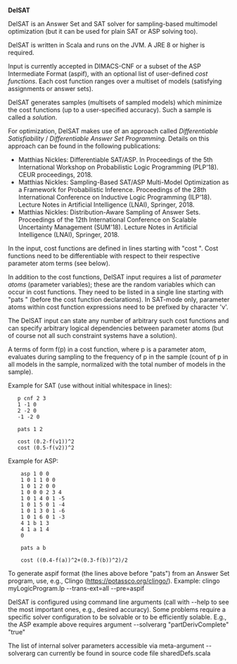 **DelSAT**

DelSAT is an Answer Set and SAT solver for sampling-based multimodel optimization (but it can be
used for plain SAT or ASP solving too). 

DelSAT is written in Scala and runs on the JVM. A JRE 8 or higher is required.

Input is currently accepted in DIMACS-CNF or a subset of the ASP Intermediate Format (aspif),
with an optional list of user-defined _cost functions_. Each cost function ranges over a multiset of models (satisfying
assignments or answer sets).

DelSAT generates samples (multisets of sampled models) which minimize the cost functions (up to a user-specified accuracy). 
Such a sample is called a _solution_. 

For optimization, DelSAT makes use of an approach called _Differentiable Satisfiability_ / _Differentiable Answer Set Programming_.
Details on this approach can be found in the following publications:

- Matthias Nickles: Differentiable SAT/ASP. In Proceedings of the 5th International Workshop on Probabilistic Logic 
  Programming (PLP'18). CEUR proceedings, 2018.
- Matthias Nickles: Sampling-Based SAT/ASP Multi-Model Optimization as a Framework for Probabilistic Inference. 
  Proceedings of the 28th International Conference on Inductive Logic Programming (ILP'18). Lecture Notes 
  in Artificial Intelligence (LNAI), Springer, 2018.
- Matthias Nickles: Distribution-Aware Sampling of Answer Sets. Proceedings of the 12th International Conference on 
  Scalable Uncertainty Management (SUM'18). Lecture Notes in Artificial Intelligence (LNAI), Springer, 2018.

In the input, cost functions are defined in lines starting with "cost ". Cost functions need to be 
differentiable with respect to their respective parameter atom terms (see below).

In addition to the cost functions, DelSAT input requires a list of _parameter atoms_ (parameter variables); these are 
the random variables which can occur in cost functions. They need to be listed in a single line starting with "pats " 
(before the cost function declarations). 
In SAT-mode only, parameter atoms within cost function expressions need to be prefixed by character 'v'. 

The DelSAT input can state any number of arbitrary such cost functions and can specify arbitrary 
logical dependencies between parameter atoms (but of course not all such constraint systems have 
a solution).

A terms of form f(p) in a cost function, where p is a parameter atom, evaluates during sampling to 
the frequency of p in the sample (count of p in all models in the sample, normalized with the total number of models in the sample). 

Example for SAT (use without initial whitespace in lines):

       p cnf 2 3
       1 -1 0
       2 -2 0
       -1 -2 0
    
       pats 1 2
    
       cost (0.2-f(v1))^2
       cost (0.5-f(v2))^2
           
Example for ASP:

        asp 1 0 0
        1 0 1 1 0 0
        1 0 1 2 0 0
        1 0 0 0 2 3 4
        1 0 1 4 0 1 -5
        1 0 1 5 0 1 -4
        1 0 1 3 0 1 -6
        1 0 1 6 0 1 -3
        4 1 b 1 3
        4 1 a 1 4
        0
        
        pats a b
        
        cost ((0.4-f(a))^2+(0.3-f(b))^2)/2
           
To generate aspif format (the lines above before "pats") from an Answer Set program, use, e.g., Clingo (https://potassco.org/clingo/).
Example: clingo myLogicProgram.lp --trans-ext=all --pre=aspif
 
DelSAT is configured using command line arguments (call with --help to see the most important ones,
e.g., desired accuracy). 
Some problems require a specific solver configuration to be solvable or to be efficiently solable. E.g.,
the ASP example above requires argument --solverarg "partDerivComplete" "true"  

The list of internal solver parameters accessible via meta-argument --solverarg can currently be
found in source code file sharedDefs.scala
